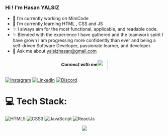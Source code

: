 ### Hi !  I'm Hasan YALSIZ

- 🔭 I’m currently working on MimCode
- 🌱 I’m currently learning HTML , CSS and JS
- ✨ I always aim for the most functional, applicable, and readable code.
- ✨ Blended with the experience I have gathered and the teamwork spirit I have grown I am progressing more confidently than ever and being a self-driven Software Developer, passionate learner, and developer.
- 💬 Ask me about yalsizhasan@gmail.com
<div align="center">
  
  <h5 align="center">Connect with me<img align="center" src="https://github.com/rajput2107/rajput2107/blob/master/Assets/Handshake.gif" height="33px" /></h5> 
</div>

[![Instagram](https://img.shields.io/badge/Instagram-%23E4405F.svg?logo=Instagram&logoColor=white)](https://instagram.com/hasanyalsiz) 
[![LinkedIn](https://img.shields.io/badge/LinkedIn-%230077B5.svg?logo=linkedin&logoColor=white)](https://linkedin.com/in/hasanyalsiz/)
[![Discord](https://img.shields.io/badge/Discord-%237289DA.svg?logo=discord&logoColor=white)](https://discordapp.com/users/1104739068723609731)




# 💻 Tech Stack:
![HTML5](https://img.shields.io/badge/html5-%23E34F26.svg?style=for-the-badge&logo=html5&logoColor=white) 
![CSS3](https://img.shields.io/badge/css3-%231572B6.svg?style=for-the-badge&logo=css3&logoColor=white) 
![JavaScript](https://img.shields.io/badge/javascript-%23323330.svg?style=for-the-badge&logo=javascript&logoColor=%23F7DF1E)
![ReactJs](https://img.shields.io/badge/react-%2320232a.svg?style=for-the-badge&logo=react&logoColor=%2361DAFB)

<div align="center">
  <img src="https://profile-counter.glitch.me/hasanyalsiz/count.svg?"  />
</div>


